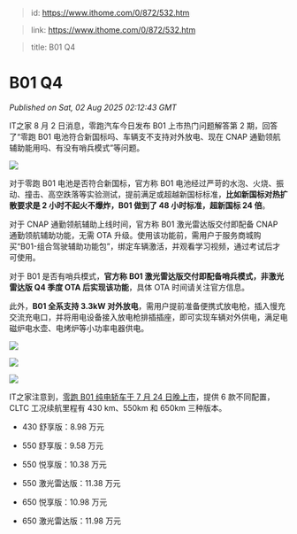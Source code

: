 > id: https://www.ithome.com/0/872/532.htm

> link: https://www.ithome.com/0/872/532.htm

> title: B01 Q4

# B01 Q4
_Published on Sat, 02 Aug 2025 02:12:43 GMT_

IT之家 8 月 2 日消息，零跑汽车今日发布 B01 上市热门问题解答第 2 期，回答了“零跑 B01 电池符合新国标吗、车辆支不支持对外放电、现在 CNAP 通勤领航辅助能用吗、有没有哨兵模式”等问题。

![](https://img.ithome.com/newsuploadfiles/2025/8/105d5f15-76a6-49d0-8275-78113c5fb96c.jpg?x-bce-process=image/format,f_auto)

对于零跑 B01 电池是否符合新国标，官方称 B01 电池经过严苛的水泡、火烧、振动、撞击、高空跌落等实验测试，提前满足或超越新国标标准，**比如新国标对热扩散要求是 2 小时不起火不爆炸，B01 做到了 48 小时标准，超新国标 24 倍**。

对于 CNAP 通勤领航辅助上线时间，官方称 B01 激光雷达版交付即配备 CNAP 通勤领航辅助功能，无需 OTA 升级。使用该功能前，需用户于服务商城购买“B01-组合驾驶辅助功能包”，绑定车辆激活，并观看学习视频，通过考试后才可使用。

对于 B01 是否有哨兵模式，**官方称 B01 激光雷达版交付即配备哨兵模式，非激光雷达版 Q4 季度 OTA 后实现该功能**，具体 OTA 时间请关注官方信息。

此外，**B01 全系支持 3.3kW 对外放电**，需用户提前准备便携式放电枪，插入慢充交流充电口，并将用电设备接入放电枪排插插座，即可实现车辆对外供电，满足电磁炉电水壶、电烤炉等小功率电器供电。

![](https://img.ithome.com/newsuploadfiles/2025/8/cdf2e11c-65f8-4a76-bebf-16c7ad78d7b6.jpg?x-bce-process=image/format,f_auto)

![](https://img.ithome.com/newsuploadfiles/2025/8/0d50e8f7-1e4e-4097-aced-56591b77fd82.jpg?x-bce-process=image/format,f_auto)

![](https://img.ithome.com/newsuploadfiles/2025/8/f8e6aa08-04fa-4a04-a513-7cd3357e98ba.jpg?x-bce-process=image/format,f_auto)

IT之家注意到，[零跑 B01 纯电轿车于 7 月 24 日晚上市](https://www.ithome.com/0/870/538.htm)，提供 6 款不同配置，CLTC 工况续航里程有 430 km、550km 和 650km 三种版本。

-   430 舒享版：8.98 万元
    
-   550 舒享版：9.58 万元
    
-   550 悦享版：10.38 万元
    
-   550 激光雷达版：11.38 万元
    
-   650 悦享版：10.98 万元
    
-   650 激光雷达版：11.98 万元
